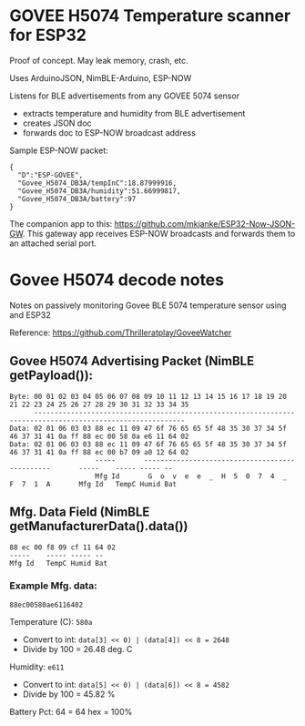 # GOVEE H5074 Temperature scanner for ESP32 

Proof of concept. May leak memory, crash, etc.

Uses ArduinoJSON, NimBLE-Arduino, ESP-NOW

Listens for BLE advertisements from any GOVEE 5074 sensor 
  - extracts temperature and humidity from BLE advertisement
  - creates JSON doc
  - forwards doc to ESP-NOW broadcast address

Sample ESP-NOW packet:
```
{
  "D":"ESP-GOVEE",
  "Govee_H5074_DB3A/tempInC":18.87999916,
  "Govee_H5074_DB3A/humidity":51.66999817,
  "Govee_H5074_DB3A/battery":97
}
```
The companion app to this: https://github.com/mkjanke/ESP32-Now-JSON-GW. This gateway app receives ESP-NOW broadcasts and forwards them to an attached serial port. 

# Govee H5074 decode notes

Notes on passively monitoring Govee BLE 5074 temperature sensor using and ESP32 

Reference: https://github.com/Thrilleratplay/GoveeWatcher

## Govee H5074 Advertising Packet (NimBLE getPayload()):

```
Byte: 00 01 02 03 04 05 06 07 08 09 10 11 12 13 14 15 16 17 18 19 20 21 22 23 24 25 26 27 28 29 30 31 32 33 34 35
      -----------------------------------------------------------------------------------------------------------
Data: 02 01 06 03 03 88 ec 11 09 47 6f 76 65 65 5f 48 35 30 37 34 5f 46 37 31 41 0a ff 88 ec 00 58 0a e6 11 64 02
Data: 02 01 06 03 03 88 ec 11 09 47 6f 76 65 65 5f 48 35 30 37 34 5f 46 37 31 41 0a ff 88 ec 00 b7 09 a0 12 64 02
                     -----       -----------------------------------------------       -----    ----- ----- --
                     Mfg Id       G  o  v  e  e  _  H  5  0  7  4  _  F  7  1  A       Mfg Id   TempC Humid Bat
```

## Mfg. Data Field (NimBLE getManufacturerData().data())

```
88 ec 00 f8 09 cf 11 64 02
-----    ----- ----- -- 
Mfg Id   TempC Humid Bat
```

### Example Mfg. data:
```
88ec00580ae6116402
```
Temperature (C): `580a` 
  - Convert to int: `data[3] << 0) | (data[4]) << 8 = 2648` 
  - Divide by 100 = 26.48 deg. C

Humidity: `e611`
  - Convert to int: `data[5] << 0) | (data[6]) << 8 = 4582` 
  - Divide by 100 = 45.82 %

Battery Pct: 64 = 64 hex = 100%
